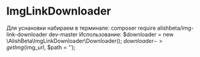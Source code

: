 # ImgLinkDownloader
Для уснановки набираем в терминале: composer require alishbeta/img-link-downloader dev-master
Использование:
$downloader = new \AlishBeta\ImgLinkDownloader\Downloader();
$downloader->getImg($img_url, $path = '');
